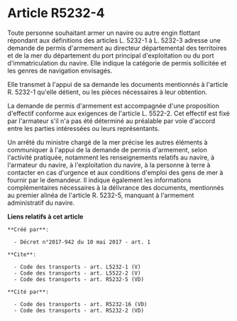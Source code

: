 # Article R5232-4

Toute personne souhaitant armer un navire ou autre engin flottant répondant aux définitions des articles L. 5232-1 à L.
5232-3 adresse une demande de permis d'armement au directeur départemental des territoires et de la mer du département du
port principal d'exploitation ou du port d'immatriculation du navire. Elle indique la catégorie de permis sollicitée et les
genres de navigation envisagés. 

Elle transmet à l'appui de sa demande les documents mentionnés à l'article R. 5232-1 qu'elle détient, ou les pièces
nécessaires à leur obtention. 

La demande de permis d'armement est accompagnée d'une proposition d'effectif conforme aux exigences de l'article L. 5522-2.
Cet effectif est fixé par l'armateur s'il n'a pas été déterminé au préalable par voie d'accord entre les parties intéressées
ou leurs représentants. 

Un arrêté du ministre chargé de la mer précise les autres éléments à communiquer à l'appui de la demande de permis
d'armement, selon l'activité pratiquée, notamment les renseignements relatifs au navire, à l'armateur du navire, à
l'exploitation du navire, à la personne à terre à contacter en cas d'urgence et aux conditions d'emploi des gens de mer à
fournir par le demandeur. Il indique également les informations complémentaires nécessaires à la délivrance des documents,
mentionnés au premier alinéa de l'article R. 5232-5, manquant à l'armement administratif du navire.

**Liens relatifs à cet article**

	**Créé par**:

	  - Décret n°2017-942 du 10 mai 2017 - art. 1

	**Cite**:

	  - Code des transports - art. L5232-1 (V)
	  - Code des transports - art. L5522-2 (V)
	  - Code des transports - art. R5232-5 (VD)

	**Cité par**:

	  - Code des transports - art. R5232-16 (VD)
	  - Code des transports - art. R5232-2 (VD)
